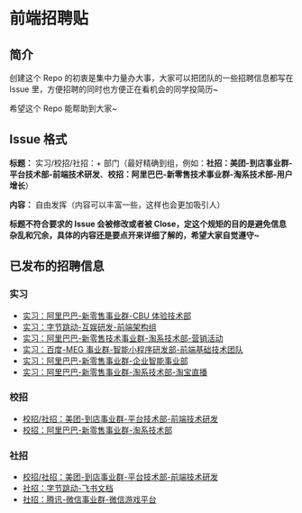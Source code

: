 # 前端招聘贴

## 简介

创建这个 Repo 的初衷是集中力量办大事，大家可以把团队的一些招聘信息都写在 Issue 里，方便招聘的同时也方便正在看机会的同学投简历~

希望这个 Repo 能帮助到大家~

## Issue 格式

**标题：** 实习/校招/社招：+ 部门（最好精确到组，例如：**社招：美团-到店事业群-平台技术部-前端技术研发**、**校招：阿里巴巴-新零售技术事业群-淘系技术部-用户增长**）

**内容：** 自由发挥（内容可以丰富一些，这样也会更加吸引人）

**标题不符合要求的 Issue 会被修改或者被 Close，定这个规矩的目的是避免信息杂乱和冗余，具体的内容还是要点开来详细了解的，希望大家自觉遵守~**

## 已发布的招聘信息

### 实习

- [实习：阿里巴巴-新零售事业群-CBU 体验技术部](https://github.com/wjq990112/Front-End-Recruitment/issues/3)
- [实习：字节跳动-互娱研发-前端架构组](https://github.com/wjq990112/Front-End-Recruitment/issues/4)
- [实习：阿里巴巴-新零售技术事业群-淘系技术部-营销活动](https://github.com/wjq990112/Front-End-Recruitment/issues/8)
- [实习：百度-MEG 事业群-智能小程序研发部-前端基础技术团队](https://github.com/wjq990112/Front-End-Recruitment/issues/11)
- [实习：阿里巴巴-新零售事业群-企业智能事业部](https://github.com/wjq990112/Front-End-Recruitment/issues/12)
- [实习：阿里巴巴-新零售事业群-淘系技术部-淘宝直播](https://github.com/wjq990112/Front-End-Recruitment/issues/13)

### 校招

- [校招/社招：美团-到店事业群-平台技术部-前端技术研发](https://github.com/wjq990112/Front-End-Recruitment/issues/1)
- [校招：阿里巴巴-新零售事业群-淘系技术部](https://github.com/wjq990112/Front-End-Recruitment/issues/7)

### 社招

- [校招/社招：美团-到店事业群-平台技术部-前端技术研发](https://github.com/wjq990112/Front-End-Recruitment/issues/1)
- [社招：字节跳动-飞书文档](https://github.com/wjq990112/Front-End-Recruitment/issues/2)
- [社招：腾讯-微信事业群-微信游戏平台](https://github.com/wjq990112/Front-End-Recruitment/issues/9)

